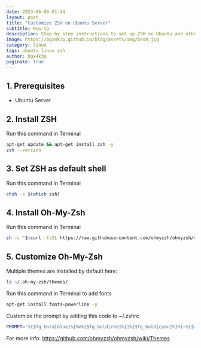 ```yaml
---
date: 2023-06-06 01:44
layout: post
title: "Customize ZSH on Ubuntu Server"
subtitle: How-to
description: Step by step instructions to set up ZSH on Ubuntu and other Debian OS
image: https://bgx4k3p.github.io/blog/assets/img/bash.jpg
category: linux
tags: ubuntu linux zsh
author: bgx4k3p
paginate: true
---
```


## 1. Prerequisites

- Ubuntu Server

## 2. Install ZSH

Run this command in Terminal

```bash
apt-get update && apt-get install zsh -y
zsh --version
```

## 3. Set ZSH as default shell

Run this command in Terminal

```bash
chsh -s $(which zsh)
```

## 4. Install Oh-My-Zsh

Run this command in Terminal

```bash
sh -c "$(curl -fsSL https://raw.githubusercontent.com/ohmyzsh/ohmyzsh/master/tools/install.sh)"
```

## 5. Customize Oh-My-Zsh

Multiple themes are installed by default here:

```bash
ls ~/.oh-my-zsh/themes/
```

Run this command in Terminal to add fonts

```bash
apt-get install fonts-powerline -y
```

Customize the prompt by adding this code to ~/.zshrc

```bash
PROMPT='%{$fg_bold[blue]%}%m%{$fg_bold[red]%}|%{$fg_bold[cyan]%}%1~%{$reset_color%}%{$fg_bold[red]%}|%{$reset_color%}$(git_prompt_info)%{$fg_bold[cyan]%}⇒%{$reset_color%} '
```

For more info: <https://github.com/ohmyzsh/ohmyzsh/wiki/Themes>
